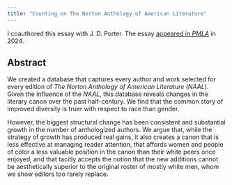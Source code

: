 ```yaml
---
title: "Counting on The Norton Anthology of American Literature"
---
```


I coauthored this essay with J. D. Porter. The essay [appeared in _PMLA_](https://doi.org/10.1632/S0030812923001189) in 2024.

## Abstract

We created a database that captures every author and work selected for every edition of _The Norton Anthology of American Literature_ (_NAAL_). Given the influence of the _NAAL_, this database reveals changes in the literary canon over the past half-century. We find that the common story of improved diversity is truer with respect to race than gender.

However, the biggest structural change has been consistent and substantial growth in the number of anthologized authors. We argue that, while the strategy of growth has produced real gains, it also creates a canon that is less effective at managing reader attention, that affords women and people of color a less valuable position in the canon than their white peers once enjoyed, and that tacitly accepts the notion that the new additions cannot be aesthetically superior to the original roster of mostly white men, whom we show editors too rarely replace.
